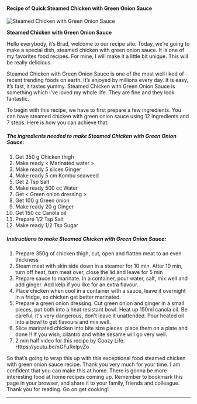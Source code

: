             

#### Recipe of Quick Steamed Chicken with Green Onion Sauce

![Steamed Chicken with Green Onion Sauce](https://img-global.cpcdn.com/recipes/5e2cfaba94772d93/751x532cq70/steamed-chicken-with-green-onion-sauce-recipe-main-photo.jpg)

**Steamed Chicken with Green Onion Sauce**

Hello everybody, it’s Brad, welcome to our recipe site. Today, we’re going to make a special dish, steamed chicken with green onion sauce. It is one of my favorites food recipes. For mine, I will make it a little bit unique. This will be really delicious.

Steamed Chicken with Green Onion Sauce is one of the most well liked of recent trending foods on earth. It’s enjoyed by millions every day. It is easy, it’s fast, it tastes yummy. Steamed Chicken with Green Onion Sauce is something which I’ve loved my whole life. They are fine and they look fantastic.

To begin with this recipe, we have to first prepare a few ingredients. You can have steamed chicken with green onion sauce using 12 ingredients and 7 steps. Here is how you can achieve that.

##### The ingredients needed to make Steamed Chicken with Green Onion Sauce:

1.  Get 350 g Chicken thigh
2.  Make ready < Marinated water >
3.  Make ready 5 slices Ginger
4.  Make ready 5 cm Kombu seaweed
5.  Get 2 Tsp Salt
6.  Make ready 500 cc Water
7.  Get < Green onion dressing >
8.  Get 100 g Green onion
9.  Make ready 20 g Ginger
10.  Get 150 cc Canola oil
11.  Prepare 1/2 Tsp Salt
12.  Make ready 1/2 Tsp Sugar

##### Instructions to make Steamed Chicken with Green Onion Sauce:

1.  Prepare 350g of chicken thigh, cut, open and flatten meat to an even thickness
2.  Steam meat with skin side down in a steamer for 10 min. After 10 min, turn off heat, turn meat over, close the lid and leave for 5 min
3.  Prepare sauce to marinate. In a container, pour water, salt, mix well and add ginger. Add kelp if you like for an extra flavour.
4.  Place chicken when cool in a container with a sauce, leave it overnight in a fridge, so chicken get better marinated.
5.  Prepare a green onion dressing. Cut green onion and ginger in a small pieces, put both into a heat resistant bowl. Heat up 150ml canola oil. Be careful, it's very dangerous, don't leave it unattended. Pour heated oil into a bowl to get flavours and mix well.
6.  Slice marinated chicken into bite size pieces. place them on a plate and done !! If you wish, cilantro and white sesame will go very well.
7.  2 min half video for this recipe by Coozy Life. Https://youtu.be/nGFuReIpvZo

So that’s going to wrap this up with this exceptional food steamed chicken with green onion sauce recipe. Thank you very much for your time. I am confident that you can make this at home. There is gonna be more interesting food at home recipes coming up. Remember to bookmark this page in your browser, and share it to your family, friends and colleague. Thank you for reading. Go on get cooking!

* * *
